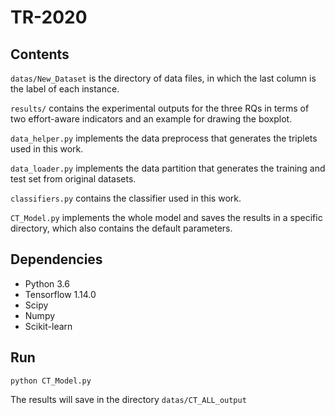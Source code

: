 # TR-2020

## Contents

````datas/New_Dataset```` is the directory of data files, in which the last column is the label of each instance.

````results/```` contains the experimental outputs for the three RQs in terms of two effort-aware indicators and an example for drawing the boxplot.

````data_helper.py```` implements the data preprocess that generates the triplets used in this work.

````data_loader.py```` implements the data partition that generates the training and test set from original datasets.

````classifiers.py```` contains the classifier used in this work.

````CT_Model.py```` implements the whole model and saves the results in a specific directory, which also contains the default parameters.

## Dependencies
* Python 3.6
* Tensorflow 1.14.0
* Scipy
* Numpy
* Scikit-learn

## Run

````python CT_Model.py```` 

The results will save in the directory ````datas/CT_ALL_output````
